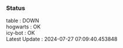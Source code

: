 ### Status


table : DOWN  
hogwarts : OK  
icy-bot : OK  
Latest Update : 2024-07-27 07:09:40.453848
